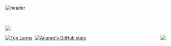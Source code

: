 

<!--
**Saru-github/Saru-github** is a ✨ _special_ ✨ repository because its `README.md` (this file) appears on your GitHub profile.

Here are some ideas to get you started:

- 🔭 I’m currently working on ...
- 🌱 I’m currently learning ...
- 👯 I’m looking to collaborate on ...
- 🤔 I’m looking for help with ...
- 💬 Ask me about ...
- 📫 How to reach me: ...
- 😄 Pronouns: ...
- ⚡ Fun fact: ...
-->

![header](https://capsule-render.vercel.app/api?type=wave&color=auto&height=300&section=header&text=Hello,%20wolrd!&fontSize=90)


<br>
<br>
<a href="https://github.com/Saru-github"><img src="https://hits.seeyoufarm.com/api/count/incr/badge.svg?url=https%3A%2F%2Fgithub.com%2FSaru-github%2Fhit-counter&count_bg=%2379C83D&title_bg=%23555555&icon=github.svg&icon_color=%23E7E7E7&title=hits&edge_flat=false))"/></a>


[![Top Langs](https://github-readme-stats.vercel.app/api/top-langs/?username=saru-github)](https://github.com/heo_dark@naver.com/github-readme-stats)&nbsp;&nbsp;[![Anurag's GitHub stats](https://github-readme-stats.vercel.app/api?username=saru-github)](https://github.com/heo_dark@naver.com/github-readme-stats)
<img align="right" src="https://github-readme-stats.vercel.app/api/top-langs/?username=saru-github&theme=dracula&layout=compact&langs_count=10"/>


